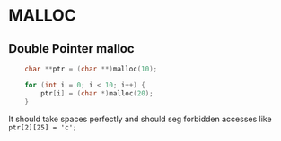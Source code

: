 # MALLOC
## Double Pointer malloc

```c
	char **ptr = (char **)malloc(10);

	for (int i = 0; i < 10; i++) {
		ptr[i] = (char *)malloc(20);
	}
```

It should take spaces perfectly and should seg forbidden accesses like ```ptr[2][25] = 'c';```

